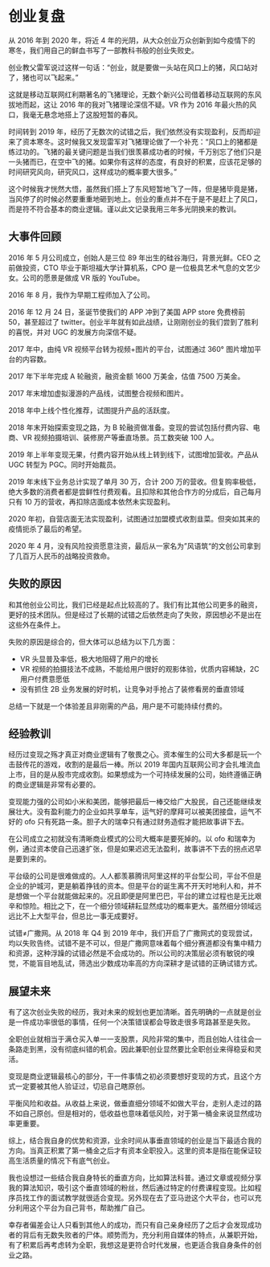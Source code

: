 # 创业复盘

从 2016 年到 2020 年，将近 4 年的光阴，从大众创业万众创新到如今疫情下的寒冬，我们用自己的鲜血书写了一部教科书般的创业失败史。

创业教父雷军说过这样一句话：“创业，就是要做一头站在风口上的猪，风口站对了，猪也可以飞起来。”

这就是移动互联网红利期著名的飞猪理论，无数个新兴公司借着移动互联网的东风拔地而起，这让 2016 年的我对飞猪理论深信不疑。VR 作为 2016 年最火热的风口，我毫无悬念地搭上了这股短暂的春风。

时间转到 2019 年，经历了无数次的试错之后，我们依然没有实现盈利，反而却迎来了资本寒冬。这时候我又发现雷军对飞猪理论做了一个补充：“风口上的猪都是练过功的。飞猪的最关键问题是当我们很羡慕成功者的时候，千万别忘了他们只是一头猪而已，在空中飞的猪。如果你有这样的态度，有良好的积累，应该花足够的时间研究风向，研究风口，这样成功的概率要大很多。”

这个时候我才恍然大悟，虽然我们搭上了东风短暂地飞了一阵，但是猪毕竟是猪，当风停了的时候必然要重重地砸到地上。创业的重点并不在于是不是赶上了风口，而是符不符合基本的商业逻辑。谨以此文记录我用三年多光阴换来的教训。

## 大事件回顾

2016 年 5 月公司成立，创始人是三位 89 年出生的硅谷海归，背景光鲜。CEO 之前做投资，CTO 毕业于斯坦福大学计算机系，CPO 是一位极具艺术气息的文艺少女。公司的愿景是做成 VR 版的 YouTube。

2016 年 8 月，我作为早期工程师加入了公司。

2016 年 12 月 24 日，圣诞节使我们的 APP 冲到了美国 APP store 免费榜前 50，甚至超过了 twitter。创业半年就有如此战绩，让刚刚创业的我们尝到了胜利的喜悦，并对 UGC 的发展方向深信不疑。

2017 年中，由纯 VR 视频平台转为视频+图片的平台，试图通过 360° 图片增加平台的内容数。

2017 年下半年完成 A 轮融资，融资金额 1600 万美金，估值 7500 万美金。

2017 年末增加虚拟漫游的产品线，试图整合视频和图片。

2018 年中上线个性化推荐，试图提升产品的活跃度。

2018 年末开始探索变现之路，为 B 轮融资做准备。变现的尝试包括付费内容、电商、VR 视频拍摄培训、装修房产等垂直场景。员工数突破 100 人。

2019 年上半年变现无果，付费内容开始从线上转到线下，试图增加营收。产品从 UGC 转型为 PGC。同时开始裁员。

2019 年末线下业务总计实现了单月 30 万，合计 200 万的营收。但复购率极低，绝大多数的消费者都是尝鲜性付费观看。且扣除和其他合作方的分成后，自己每月只有 10 万的营收，再扣除店面成本依然未实现盈利。

2020 年初，自营店面无法实现盈利，试图通过加盟模式收割韭菜。但突如其来的疫情扼杀了最后的希望。

2020 年 4 月，没有风险投资愿意注资，最后从一家名为”风语筑“的文创公司拿到了几百万人民币的战略投资救命。

## 失败的原因

和其他创业公司比，我们已经是起点比较高的了。我们有比其他公司更多的融资，更好的技术团队。但是经过了长期的试错之后依然走向了失败，原因想必不是出在这些外在条件上。

失败的原因是综合的，但大体可以总结为以下几方面：

* VR 头显普及率低，极大地阻碍了用户的增长
* VR 视频的拍摄技法不成熟，不能给用户很好的观影体验，优质内容稀缺，2C 用户付费意愿低
* 没有抓住 2B 业务发展的好时机，让竞争对手抢占了装修看房的垂直领域

总结一下就是一个体验差且非刚需的产品，用户是不可能持续付费的。

## 经验教训

经历过变现之殇才真正对商业逻辑有了敬畏之心。资本催生的公司大多都是玩一个击鼓传花的游戏，收割的是最后一棒。所以 2019 年国内互联网公司才会扎堆流血上市，目的是从股市完成收割。如果想成为一个可持续发展的公司，始终遵循正确的商业逻辑是非常有必要的。

变现能力强的公司如小米和美团，能够把最后一棒交给广大股民，自己还能继续发展壮大。没有盈利能力的企业如共享单车，运气好的摩拜可以被美团接盘，运气不好的 ofo 只有死路一条。胆子大的瑞幸只有通过财务造假才能把故事讲下去。

在公司成立之初就没有清晰商业模式的公司大概率是要死掉的。以 ofo 和瑞幸为例，通过资本使自己迅速扩张，但是如果迟迟无法盈利，故事讲不下去的拐点迟早是要到来的。

平台级的公司是很难做成的。人人都羡慕腾讯阿里这样的平台型公司，平台不但是企业的护城河，更是躺着挣钱的资本。但是平台的诞生离不开天时地利人和，并不是想做一个平台就能做起来的。况且即便是阿里巴巴，平台的建立过程也是无比艰辛和惊险。相比之下，在一个细分领域耕耘显然成功的概率更大。虽然细分领域远远比不上大型平台，但总比一事无成要好。

试错≠广撒网。从 2018 年 Q4 到 2019 年中，我们开启了广撒网式的变现尝试，均以失败告终。试错不是不可以，但是广撒网意味着每个细分赛道都没有集中精力和资源，这种浮躁的试错必然是不会成功的。所以公司的决策层必须有敏锐的嗅觉，不能盲目地乱试，筛选出少数成功率高的方向深耕才是试错的正确试错方式。

## 展望未来

有了这次创业失败的经历，我对未来的规划也更加清晰。首先明确的一点就是创业是一件成功率很低的事情，任何一个决策错误都会导致走很多弯路甚至是失败。

全职创业就相当于满仓买入单一一支股票，风险非常的集中，而且创始人往往会一条路走到黑，没有彻底纠错的机会。因此兼职创业显然要比全职创业来得稳妥和灵活。

变现是商业逻辑最核心的部分，干一件事情之初必须要想好变现的方式，且这个方式一定要被其他人验证过，切忌自己瞎原创。

平衡风险和收益。从收益上来说，做垂直细分领域不如做大平台，走别人走过的路不如自己原创。但是相对的，低收益也意味着低风险，对于第一桶金来说显然成功率更重要。

综上，结合我自身的优势和资源，业余时间从事垂直领域的创业是当下最适合我的方向。当真正积累了第一桶金之后才有资本全职投入。这里的资本是指在能保证较高生活质量的情况下有底气创业。

我也设想过一些结合我自身特长的垂直方向，比如算法科普。通过文章或视频分享我的算法知识，吸引这个垂直领域的粉丝，然后通过特定的付费课程变现。比如程序员找工作的面试教学就很适合变现。另外现在去了亚马逊这个大平台，也可以充分利用这个平台为自己背书，帮助推广自己。

幸存者偏差会让人只看到其他人的成功，而只有自己亲身经历了之后才会发现成功者的背后有无数失败者的尸体。顺势而为，充分利用自媒体的特点，从兼职开始，有了积累后再考虑转为全职，我想这是更符合时代发展，也更适合我自身条件的创业之路。

